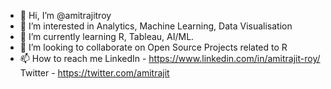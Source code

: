 - 👋 Hi, I’m @amitrajitroy
- 👀 I’m interested in Analytics, Machine Learning, Data Visualisation
- 🌱 I’m currently learning R, Tableau, AI/ML.
- 💞️ I’m looking to collaborate on Open Source Projects related to R
- 📫 How to reach me LinkedIn - https://www.linkedin.com/in/amitrajit-roy/
                      Twitter - https://twitter.com/amitrajit

<!---
amitrajitroy/amitrajitroy is a ✨ special ✨ repository because its `README.md` (this file) appears on your GitHub profile.
You can click the Preview link to take a look at your changes.
--->
